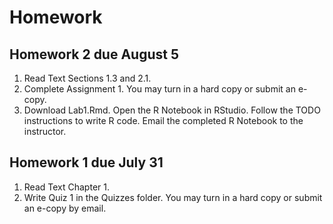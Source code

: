 # Homework

## Homework 2 due August 5
1. Read Text Sections 1.3 and 2.1.  
2. Complete Assignment 1. You may turn in a hard copy or submit an e-copy.
3. Download Lab1.Rmd. Open the R Notebook in RStudio. Follow the TODO instructions to write R code. Email the completed R Notebook to the instructor.   

## Homework 1 due July 31
1. Read Text Chapter 1.  
2. Write Quiz 1 in the Quizzes folder. You may turn in a hard copy or submit an e-copy by email. 
